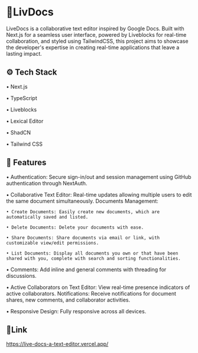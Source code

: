 
# 📒LivDocs 


LiveDocs is a collaborative text editor inspired by Google Docs. Built with Next.js for a seamless user interface, powered by Liveblocks for real-time collaboration, and styled using TailwindCSS, this project aims to showcase the developer's expertise in creating real-time applications that leave a lasting impact.




## ⚙️ Tech Stack

• Next.js

• TypeScript

• Liveblocks

• Lexical Editor

• ShadCN

• Tailwind CSS
## 🔋 Features


• Authentication: Secure sign-in/out and session management using GitHub authentication through NextAuth.

• Collaborative Text Editor: Real-time updates allowing multiple users to edit the same document simultaneously.
Documents Management:

    • Create Documents: Easily create new documents, which are automatically saved and listed.

    • Delete Documents: Delete your documents with ease.

    • Share Documents: Share documents via email or link, with customizable view/edit permissions.

    • List Documents: Display all documents you own or that have been shared with you, complete with search and sorting functionalities.


• Comments: Add inline and general comments with threading for discussions.

• Active Collaborators on Text Editor: View real-time presence indicators of active collaborators.
Notifications: Receive notifications for document shares, new comments, and collaborator activities.

• Responsive Design: Fully responsive across all devices.
## 🔗Link



https://live-docs-a-text-editor.vercel.app/
